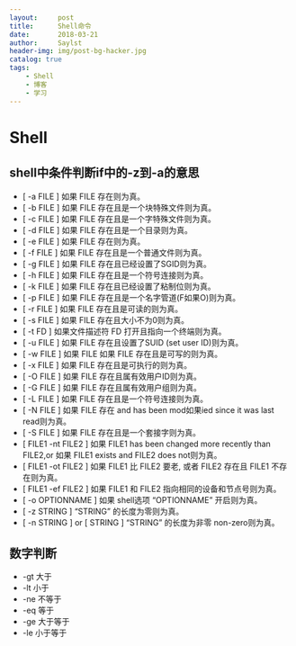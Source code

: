 ```yaml
---
layout:     post
title:      Shell命令
date:       2018-03-21
author:     Saylst
header-img: img/post-bg-hacker.jpg
catalog: true
tags:
    - Shell
    - 博客
    - 学习
---
```

# Shell

## shell中条件判断if中的-z到-a的意思

- [ -a FILE ] 如果 FILE 存在则为真。 
- [ -b FILE ] 如果 FILE 存在且是一个块特殊文件则为真。
- [ -c FILE ] 如果 FILE 存在且是一个字特殊文件则为真。 
- [ -d FILE ] 如果 FILE 存在且是一个目录则为真。 
- [ -e FILE ] 如果 FILE 存在则为真。
- [ -f FILE ] 如果 FILE 存在且是一个普通文件则为真。 
- [ -g FILE ] 如果 FILE 存在且已经设置了SGID则为真。 
- [ -h FILE ] 如果 FILE 存在且是一个符号连接则为真。 
- [ -k FILE ] 如果 FILE 存在且已经设置了粘制位则为真。 
- [ -p FILE ] 如果 FILE 存在且是一个名字管道(F如果O)则为真。 
- [ -r FILE ] 如果 FILE 存在且是可读的则为真。 
- [ -s FILE ] 如果 FILE 存在且大小不为0则为真。  
- [ -t FD ] 如果文件描述符 FD 打开且指向一个终端则为真。 
- [ -u FILE ] 如果 FILE 存在且设置了SUID (set user ID)则为真。 
- [ -w FILE ] 如果 FILE 如果 FILE 存在且是可写的则为真。 
- [ -x FILE ] 如果 FILE 存在且是可执行的则为真。 
- [ -O FILE ] 如果 FILE 存在且属有效用户ID则为真。 
- [ -G FILE ] 如果 FILE 存在且属有效用户组则为真。 
- [ -L FILE ] 如果 FILE 存在且是一个符号连接则为真。  
- [ -N FILE ] 如果 FILE 存在 and has been mod如果ied since it was last read则为真。
- [ -S FILE ] 如果 FILE 存在且是一个套接字则为真。  
- [ FILE1 -nt FILE2 ] 如果 FILE1 has been changed more recently than FILE2,or 如果 FILE1 exists and FILE2 does not则为真。  
- [ FILE1 -ot FILE2 ] 如果 FILE1 比 FILE2 要老, 或者 FILE2 存在且 FILE1 不存在则为真。  
- [ FILE1 -ef FILE2 ] 如果 FILE1 和 FILE2 指向相同的设备和节点号则为真。 
- [ -o OPTIONNAME ] 如果 shell选项 “OPTIONNAME” 开启则为真。 
- [ -z STRING ] “STRING” 的长度为零则为真。  
- [ -n STRING ] or [ STRING ] “STRING” 的长度为非零 non-zero则为真。 

## 数字判断
- -gt  大于
- -lt    小于
- -ne  不等于
- -eq  等于
- -ge  大于等于
- -le  小于等于
